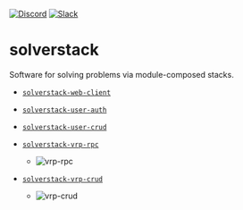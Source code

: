 [![Discord](https://img.shields.io/discord/721862473132540007?label=discord&style=plastic)](https://discord.gg/wg7xSAf)
[![Slack](https://img.shields.io/badge/slack-workspace-green)](https://join.slack.com/t/andromiasoftware/shared_invite/zt-felqfjhs-Tvma8OYuCExxdmQgHOIGsg)

# solverstack
Software for solving problems via module-composed stacks.

- [`solverstack-web-client`](https://github.com/andromia/solverstack-web-client)

- [`solverstack-user-auth`](https://github.com/andromia/solverstack-user-auth)

- [`solverstack-user-crud`](https://github.com/andromia/solverstack-user-crud)

- [`solverstack-vrp-rpc`](https://github.com/andromia/solverstack-vrp-rpc)

  - ![vrp-rpc](https://github.com/andromia/solverstack-vrp-rpc/workflows/vrp-rpc/badge.svg)

- [`solverstack-vrp-crud`](https://github.com/andromia/solverstack-vrp-crud)
  - ![vrp-crud](https://github.com/andromia/solverstack-vrp-crud/workflows/vrp-crud/badge.svg)

